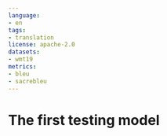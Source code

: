 ```yaml
---
language:
- en
tags:
- translation
license: apache-2.0
datasets:
- wmt19
metrics:
- bleu
- sacrebleu
---
```


# The first testing model
